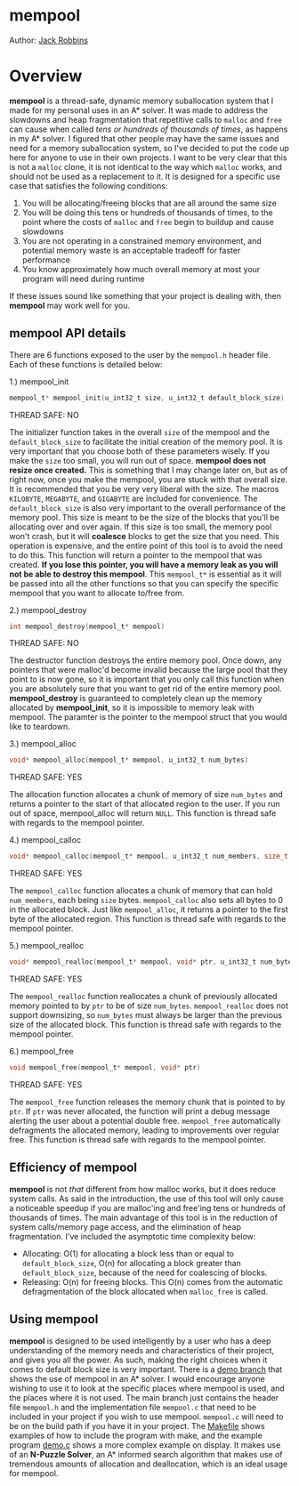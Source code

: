 # mempool
Author: [Jack Robbins](https://www.github.com/jackr276)

# Overview
**mempool** is a thread-safe, dynamic memory suballocation system that I made for my personal uses in an A* solver. It was made to address the slowdowns and heap fragmentation that repetitive calls to `malloc` and `free` can cause when called *tens or hundreds of thousands of times*, as happens in my A* solver. I figured that other people may have the same issues and need for a memory suballocation system, so I've decided to put the code up here for anyone to use in their own projects. I want to be very clear that this is not a `malloc` clone, it is not identical to the way which `malloc` works, and should not be used as a replacement to it. It is designed for a specific use case that satisfies the following conditions:
1. You will be allocating/freeing blocks that are all around the same size
2. You will be doing this tens or hundreds of thousands of times, to the point where the costs of `malloc` and `free` begin to buildup and cause slowdowns
3. You are not operating in a constrained memory environment, and potential memory waste is an acceptable tradeoff for faster performance
4. You know approximately how much overall memory at most your program will need during runtime

If these issues sound like something that your project is dealing with, then **mempool** may work well for you.

## mempool API details
There are 6 functions exposed to the user by the `mempool.h` header file. Each of these functions is detailed below:

1.) mempool_init
```c
mempool_t* mempool_init(u_int32_t size, u_int32_t default_block_size)
```
THREAD SAFE: NO

The initializer function takes in the overall `size` of the mempool and the `default_block_size` to facilitate the initial creation of the memory pool. It is very important that you choose both of these parameters wisely. If you make the `size` too small, you will run out of space. **mempool does not resize once created.** This is something that I may change later on, but as of right now, once you make the mempool, you are stuck with that overall size. It is recommended that you be very very liberal with the size. The macros `KILOBYTE`, `MEGABYTE`, and `GIGABYTE` are included for convenience. The `default_block_size` is also very important to the overall performance of the memory pool. This size is meant to be the size of the blocks that you'll be allocating over and over again. If this size is too small, the memory pool won't crash, but it will **coalesce** blocks to get the size that you need. This operation is expensive, and the entire point of this tool is to avoid the need to do this. This function will return a pointer to the mempool that was created. **If you lose this pointer, you will have a memory leak as you will not be able to destroy this mempool**. This `mempool_t*` is essential as it will be passed into all the other functions so that you can specify the specific mempool that you want to allocate to/free from.

2.) mempool_destroy
```c
int mempool_destroy(mempool_t* mempool)
```
THREAD SAFE: NO

The destructor function destroys the entire memory pool. Once down, any pointers that were malloc'd become invalid because the large pool that they point to is now gone, so it is important that you only call this function when you are absolutely sure that you want to get rid of the entire memory pool. **mempool_destroy** is guaranteed to completely clean up the memory allocated by **mempool_init**, so it is impossible to memory leak with mempool. The paramter is the pointer to the mempool struct that you would like to teardown.

3.) mempool_alloc
```c
void* mempool_alloc(mempool_t* mempool, u_int32_t num_bytes)
```
THREAD SAFE: YES

The allocation function allocates a chunk of memory of size `num_bytes` and returns a pointer to the start of that allocated region to the user. If you run out of space, mempool_alloc will return `NULL`. This function is thread safe with regards to the mempool pointer.

4.) mempool_calloc
```c
void* mempool_calloc(mempool_t* mempool, u_int32_t num_members, size_t size)
```
THREAD SAFE: YES

The `mempool_calloc` function allocates a chunk of memory that can hold `num_members`, each being `size` bytes. `mempool_calloc` also sets all bytes to 0 in the allocated block. Just like `mempool_alloc`, it returns a pointer to the first byte of the allocated region. This function is thread safe with regards to the mempool pointer.

5.) mempool_realloc
```c
void* mempool_realloc(mempool_t* mempool, void* ptr, u_int32_t num_bytes)
```
THREAD SAFE: YES

The `mempool_realloc` function reallocates a chunk of previously allocated memory pointed to by `ptr` to be of size `num_bytes`. `mempool_realloc` does not support downsizing, so `num_bytes` must always be larger than the previous size of the allocated block. This function is thread safe with regards to the mempool pointer.

6.) mempool_free
```c
void mempool_free(mempool_t* mempool, void* ptr)
```
THREAD SAFE: YES

The `mempool_free` function releases the memory chunk that is pointed to by `ptr`. If `ptr` was never allocated, the function will print a debug message alerting the user about a potential double free. `mempool_free` automatically defragments the allocated memory, leading to improvements over regular free. This function is thread safe with regards to the mempool pointer. 

## Efficiency of mempool
**mempool** is not *that* different from how malloc works, but it does reduce system calls. As said in the introduction, the use of this tool will only cause a noticeable speedup if you are malloc'ing and free'ing tens or hundreds of thousands of times. The main advantage of this tool is in the reduction of system calls/memory page access, and the elimination of heap fragmentation. I've included the asymptotic time complexity below:

- Allocating: O(1) for allocating a block less than or equal to `default_block_size`, O(n) for allocating a block greater than `default_block_size`, because of the need for coalescing of blocks.
- Releasing: O(n) for freeing blocks. This O(n) comes from the automatic defragmentation of the block allocated when `malloc_free` is called.

## Using mempool
**mempool** is designed to be used intelligently by a user who has a deep understanding of the memory needs and characteristics of their project, and gives you all the power. As such, making the right choices when it comes to default block size is very important. There is a [demo branch](https://github.com/jackr276/mempool/tree/demo) that shows the use of mempool in an A* solver. I would encourage anyone wishing to use it to look at the specific places where mempool is used, and the places where it is not used. The main branch just contains the header file `mempool.h` and the implementation file `mempool.c` that need to be included in your project if you wish to use mempool. `mempool.c` will need to be on the build path if you have it in your project. The [Makefile](https://github.com/jackr276/mempool/blob/main/Makefile) shows examples of how to include the program with make, and the example program [demo.c](https://github.com/jackr276/mempool/blob/main/src/demo-program/demo.c) shows a more complex example on display. It makes use of an **N-Puzzle Solver**, an A* informed search algorithm that makes use of tremendous amounts of allocation and deallocation, which is an ideal usage for mempool.
